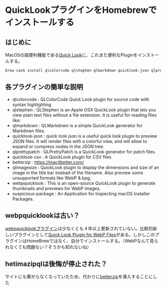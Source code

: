 # QuickLookプラグインをHomebrewでインストールする
<!-- date:2018-06-11 12:39:40 -->

## はじめに
MacOSの超便利機能である[Quick Look][1]に、これまた便利なPluginをインストールする。

```bash
brew cask install qlcolorcode qlstephen qlmarkdown quicklook-json qlprettypatch quicklook-csv betterzip qlimagesize webpquicklook suspicious-package
```

## 各プラグインの簡単な説明
* qlcolorcode : QLColorCode Quick Look plugin for source code with syntax highlighting.
* qlstephen : QLStephen is an Apple OSX QuickLook plugin that lets you view plain text files without a file extension. It is useful for reading files like:
* qlmarkdown : QLMarkdown is a simple QuickLook generator for Markdown files.
* quicklook-json : quick look json is a useful quick look plugin to preview JSON files. It will render files with a colorful view, and will allow to expand or compress nodes in the JSON tree.
* qlprettypatch : QLPrettyPatch is a QuickLook generator for patch files.
* quicklook-csv : A QuickLook plugin for CSV files
* betterzip : https://macitbetter.com/
* qlimagesize : QuickLook plugin to display the dimensions and size of an image in the title bar instead of the filename. Also preview some unsupported formats like WebP & bpg.
* webpquicklook : This is an open-source QuickLook plugin to generate thumbnails and previews for WebP images.
* suspicious-package : An Application for Inspecting macOS Installer Packages.

## webpquicklookは古い？
[webpquicklookプラグイン][2]は少なくとも４年以上更新されていない。比較的新しいプラグインとして[Quick Look Plugin for WebP Files][3]がある。しかしこのプラグインはHomeBrewではなく、自分でインストールする。（WebPなんて見られなくても問題ない？そうかも知れないね）

## hetimazipqlは後悔が停止された？
サイトにも繋がらなくなっていたため、代わりに[betterzip][4]を導入することにした

[1]: https://support.apple.com/ja-jp/guide/mac-help/mh14119/mac
[2]: https://github.com/dchest/webp-quicklook
[3]: https://github.com/emin/WebPQuickLook
[4]: https://macitbetter.com/